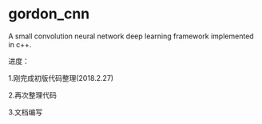 # gordon_cnn
A small convolution neural network deep learning framework implemented in c++.

进度：

1.刚完成初版代码整理(2018.2.27)

2.再次整理代码

3.文档编写
